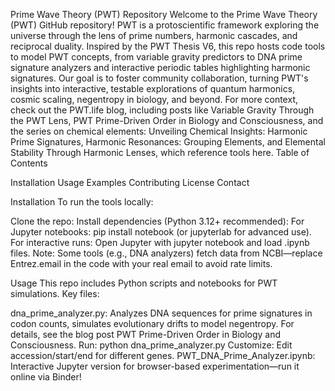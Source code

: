 Prime Wave Theory (PWT) Repository
Welcome to the Prime Wave Theory (PWT) GitHub repository! PWT is a protoscientific framework exploring the universe through the lens of prime numbers, harmonic cascades, and reciprocal duality. Inspired by the PWT Thesis V6, this repo hosts code tools to model PWT concepts, from variable gravity predictors to DNA prime signature analyzers and interactive periodic tables highlighting harmonic signatures. Our goal is to foster community collaboration, turning PWT's insights into interactive, testable explorations of quantum harmonics, cosmic scaling, negentropy in biology, and beyond.
For more context, check out the PWT.life blog, including posts like Variable Gravity Through the PWT Lens, PWT Prime-Driven Order in Biology and Consciousness, and the series on chemical elements: Unveiling Chemical Insights: Harmonic Prime Signatures, Harmonic Resonances: Grouping Elements, and Elemental Stability Through Harmonic Lenses, which reference tools here.
Table of Contents

Installation
Usage
Examples
Contributing
License
Contact

Installation
To run the tools locally:

Clone the repo:
Install dependencies (Python 3.12+ recommended):
For Jupyter notebooks: pip install notebook (or jupyterlab for advanced use).
For interactive runs: Open Jupyter with jupyter notebook and load .ipynb files.
Note: Some tools (e.g., DNA analyzers) fetch data from NCBI—replace Entrez.email in the code with your real email to avoid rate limits.

Usage
This repo includes Python scripts and notebooks for PWT simulations. Key files:

dna_prime_analyzer.py: Analyzes DNA sequences for prime signatures in codon counts, simulates evolutionary drifts to model negentropy. For details, see the blog post PWT Prime-Driven Order in Biology and Consciousness.
Run: python dna_prime_analyzer.py
Customize: Edit accession/start/end for different genes.
PWT_DNA_Prime_Analyzer.ipynb: Interactive Jupyter version for browser-based experimentation—run it online via Binder!
